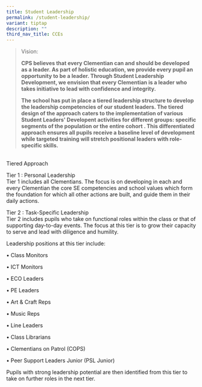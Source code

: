 ```yaml
---
title: Student Leadership
permalink: /student-leadership/
variant: tiptap
description: ""
third_nav_title: CCEs
---
```

<blockquote>
<p>Vision:</p>
<p><strong>CPS believes that every Clementian can and should be developed as a leader. As part of holistic education, we provide every pupil an opportunity to be a leader. Through Student Leadership Development, we envision that every Clementian is a leader who takes initiative to lead with confidence and integrity.</strong>
</p>
<p><strong>The school has put in place a tiered leadership structure to develop the leadership competencies of our student leaders. The tiered design of the approach caters to the implementation of various Student Leaders' Developent activities for different groups: specific segments of the population or the entire cohort . This differentiated approach ensures all pupils receive a baseline level of development while targeted training will stretch positional leaders with role-specific skills.</strong>
</p>
</blockquote>
<p>
<br>Tiered Approach</p>
<p>Tier 1 : Personal Leadership
<br>Tier 1 includes all Clementians. The focus is on developing in each and
every Clementian the core SE competencies and school values which form
the foundation for which all other actions are built, and guide them in
their daily actions.</p>
<p>Tier 2 : Task-Specific Leadership
<br>Tier 2 includes pupils who take on functional roles within the class or
that of supporting day-to-day events. The focus at this tier is to grow
their capacity to serve and lead with diligence and humility.</p>
<p>Leadership positions at this tier include:</p>
<p>• Class Monitors</p>
<p>• ICT Monitors</p>
<p>• ECO Leaders</p>
<p>• PE Leaders</p>
<p>• Art &amp; Craft Reps</p>
<p>• Music Reps</p>
<p>• Line Leaders</p>
<p>• Class Librarians</p>
<p>• Clementians on Patrol (COPS)</p>
<p>• Peer Support Leaders Junior (PSL Junior)</p>
<p>Pupils with strong leadership potential are then identified from this
tier to take on further roles in the next tier.</p>
<p></p>
